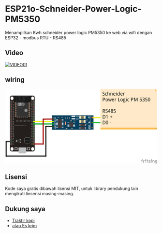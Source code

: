# ESP21o-Schneider-Power-Logic-PM5350
Menampilkan Kwh schneider power logic PM5350 ke web via wifi dengan ESP32 - modbus RTU - RS485

## Video
[![VIDEO01](http://img.youtube.com/vi/93auUo5aZIw/0.jpg)](https://youtu.be/93auUo5aZIw)

## wiring
![wiring](code_ESP32/Wiring.png)

## Lisensi
Kode saya gratis dibawah lisensi MIT, untuk library pendukung lain mengikuti linsensi masing-masing.

## Dukung saya 
- [Traktir kopi](https://sociabuzz.com/fahroniganteng/tribe)
- [atau Es krim](https://trakteer.id/fahroniganteng/tip) 
